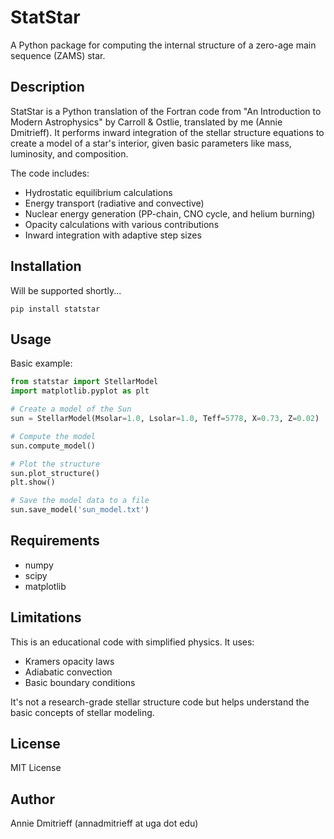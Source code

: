 # StatStar

A Python package for computing the internal structure of a zero-age main sequence (ZAMS) star.

## Description

StatStar is a Python translation of the Fortran code from "An Introduction to Modern Astrophysics" by Carroll & Ostlie, translated by me (Annie Dmitrieff). It performs inward integration of the stellar structure equations to create a model of a star's interior, given basic parameters like mass, luminosity, and composition.

The code includes:
- Hydrostatic equilibrium calculations
- Energy transport (radiative and convective)
- Nuclear energy generation (PP-chain, CNO cycle, and helium burning)
- Opacity calculations with various contributions
- Inward integration with adaptive step sizes

## Installation

Will be supported shortly...
```
pip install statstar
```

## Usage

Basic example:

```python
from statstar import StellarModel
import matplotlib.pyplot as plt

# Create a model of the Sun
sun = StellarModel(Msolar=1.0, Lsolar=1.0, Teff=5778, X=0.73, Z=0.02)

# Compute the model
sun.compute_model()

# Plot the structure
sun.plot_structure()
plt.show()

# Save the model data to a file
sun.save_model('sun_model.txt')
```

## Requirements

- numpy
- scipy
- matplotlib

## Limitations

This is an educational code with simplified physics. It uses:
- Kramers opacity laws
- Adiabatic convection
- Basic boundary conditions

It's not a research-grade stellar structure code but helps understand the basic concepts of stellar modeling.

## License

MIT License

## Author
Annie Dmitrieff (annadmitrieff at uga dot edu)
